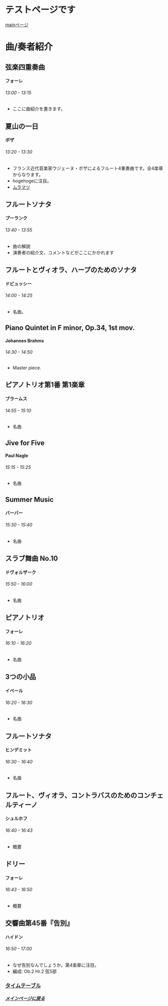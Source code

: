 # テストページです
[mainページ](index)  
# 曲/奏者紹介

## 弦楽四重奏曲
#### フォーレ
###### 13:00 - 13:15
* ここに曲紹介を書きます。

## 夏山の一日
#### ボザ
###### 13:20 - 13:30
* フランス近代音楽家ウジェーヌ・ボザによるフルート4重奏曲です。全4楽章からなります。
* hogehogeに注目。
* [ムラマツ](http://www.muramatsuflute.com/shop/g/gG2071/)

## フルートソナタ
#### プーランク
###### 13:40 - 13:55
* 曲の解説
* 演奏者の紹介文、コメントなどがここにかかれます

## フルートとヴィオラ、ハープのためのソナタ
#### ドビュッシー
###### 14:00 - 14:25
* 名曲。

## Piano Quintet in F minor, Op.34, 1st mov.
#### Johannes Brahms
###### 14:30 - 14:50
* Master piece.

## ピアノトリオ第1番 第1楽章
#### ブラームス
###### 14:55 - 15:10
* 名曲

## Jive for Five
#### Paul Nagle
###### 15:15 - 15:25
* 名曲

## Summer Music
#### バーバー
###### 15:30 - 15:40
* 名曲

## スラブ舞曲 No.10
#### ドヴォルザーク
###### 15:50 - 16:00
* 名曲

## ピアノトリオ
#### フォーレ
###### 16:10 - 16:20
* 名曲

## 3つの小品
#### イベール
###### 16:20 - 16:30
* 名曲

## フルートソナタ
#### ヒンデミット
###### 16:30 - 16:40
* 名曲

## フルート、ヴィオラ、コントラバスのためのコンチェルティーノ
#### シュルホフ
###### 16:40 - 16:43
* 概要

## ドリー
#### フォーレ
###### 16:43 - 16:50
* 概要

## 交響曲第45番『告別』
#### ハイドン
###### 16:50 - 17:00
* なぜ告別なんでしょうか。第4楽章に注目。
* 編成: Ob.2 Hr.2 弦5部

### [タイムテーブル](timetable)
##### [メインページに戻る](index)